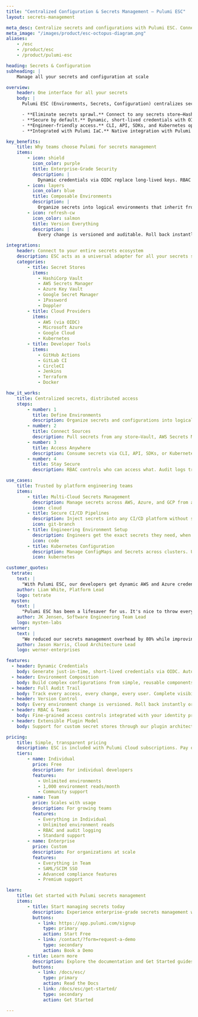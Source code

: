 ```yaml
---
title: "Centralized Configuration & Secrets Management – Pulumi ESC"
layout: secrets-management

meta_desc: Centralize secrets and configurations with Pulumi ESC. Connect any vault, eliminate secrets sprawl, secure every environment.
meta_image: "/images/product/esc-octopus-diagram.png"
aliases:
    - /esc
    - /product/esc
    - /product/pulumi-esc

heading: Secrets & Configuration
subheading: |
    Manage all your secrets and configuration at scale

overview:
    header: One interface for all your secrets
    body: |
      Pulumi ESC (Environments, Secrets, Configuration) centralizes secrets from every vault and cloud provider. No more juggling AWS Secrets Manager, HashiCorp Vault, and Azure Key Vault separately. Connect them all, manage them centrally, access them anywhere.

      - **Eliminate secrets sprawl.** Connect to any secrets store—HashiCorp Vault, AWS Secrets Manager, Azure Key Vault, 1Password, and more. One interface for all your secrets.
      - **Secure by default.** Dynamic, short-lived credentials with OIDC. Full RBAC, versioning, and audit logging. No more plaintext secrets anywhere.
      - **Engineer-friendly access.** CLI, API, SDKs, and Kubernetes operators. Access secrets from anywhere without compromising security.
      - **Integrated with Pulumi IaC.** Native integration with Pulumi infrastructure code, or use standalone with any application or workflow.

key_benefits:
    title: Why teams choose Pulumi for secrets management
    items:
        - icon: shield
          icon_color: purple
          title: Enterprise-Grade Security
          description: |
            Dynamic credentials via OIDC replace long-lived keys. RBAC for fine-grained access control, complete audit trails. SOC 2 Type II compliant.
        - icon: layers
          icon_color: blue
          title: Composable Environments
          description: |
            Organize secrets into logical environments that inherit from each other. Share common configurations while maintaining isolation where needed.
        - icon: refresh-cw
          icon_color: salmon
          title: Version Everything
          description: |
            Every change is versioned and auditable. Roll back instantly when needed. Know exactly who changed what and when.

integrations:
    header: Connect to your entire secrets ecosystem
    description: ESC acts as a universal adapter for all your secrets stores and platforms.
    categories:
        - title: Secret Stores
          items:
            - HashiCorp Vault
            - AWS Secrets Manager
            - Azure Key Vault
            - Google Secret Manager
            - 1Password
            - Doppler
        - title: Cloud Providers
          items:
            - AWS (via OIDC)
            - Microsoft Azure
            - Google Cloud
            - Kubernetes
        - title: Developer Tools
          items:
            - GitHub Actions
            - GitLab CI
            - CircleCI
            - Jenkins
            - Terraform
            - Docker

how_it_works:
    title: Centralized secrets, distributed access
    steps:
        - number: 1
          title: Define Environments
          description: Organize secrets and configurations into logical environments. Use composition to share common settings while maintaining separation where needed.
        - number: 2
          title: Connect Sources
          description: Pull secrets from any store—Vault, AWS Secrets Manager, Azure Key Vault, and more. ESC syncs and manages them centrally.
        - number: 3
          title: Access Anywhere
          description: Consume secrets via CLI, API, SDKs, or Kubernetes operators. Every platform, every language, every workflow supported.
        - number: 4
          title: Stay Secure
          description: RBAC controls who can access what. Audit logs track every action. Dynamic credentials expire automatically.

use_cases:
    title: Trusted by platform engineering teams
    items:
        - title: Multi-Cloud Secrets Management
          description: Manage secrets across AWS, Azure, and GCP from a single interface. Perfect for Pulumi IaC or any multi-cloud application.
          icon: cloud
        - title: Secure CI/CD Pipelines
          description: Inject secrets into any CI/CD platform without storing them in pipeline configuration. Dynamic credentials that expire after use.
          icon: git-branch
        - title: Engineering Environment Setup
          description: Engineers get the exact secrets they need, when they need them. No manual configuration or insecure credential sharing.
          icon: code
        - title: Kubernetes Configuration
          description: Manage ConfigMaps and Secrets across clusters. Use the ESC Kubernetes operator for seamless integration.
          icon: kubernetes

customer_quotes:
  tetrate:
    text: |
      "With Pulumi ESC, our developers get dynamic AWS and Azure credentials on-demand. Onboarding new developers is quick and secure, with no more manually filling in .env templates."
    author: Liam White, Platform Lead
    logo: tetrate
  mysten:
    text: |
      "Pulumi ESC has been a lifesaver for us. It's nice to throw everything behind an ESC environment and eliminate one-off granting IAM permissions and other issues related to static credentials."
    author: JK Jensen, Software Engineering Team Lead
    logo: mysten-labs
  werner:
    text: |
      "We reduced our secrets management overhead by 80% while improving security. ESC's dynamic credentials mean we never have long-lived secrets sitting around."
    author: Jason Harris, Cloud Architecture Lead
    logo: werner-enterprises

features:
  - header: Dynamic Credentials
    body: Generate just-in-time, short-lived credentials via OIDC. Automatically revoke access when leases expire.
  - header: Environment Composition
    body: Build complex configurations from simple, reusable components. Inherit common settings while overriding specific values.
  - header: Full Audit Trail
    body: Track every access, every change, every user. Complete visibility into who's using what secrets and when.
  - header: Version Control
    body: Every environment change is versioned. Roll back instantly or access previous configurations when needed.
  - header: RBAC & Teams
    body: Fine-grained access controls integrated with your identity provider. SAML/SCIM support for enterprise SSO.
  - header: Extensible Plugin Model
    body: Support for custom secret stores through our plugin architecture. Integrate with any system.

pricing:
    title: Simple, transparent pricing
    description: ESC is included with Pulumi Cloud subscriptions. Pay only for what you use.
    tiers:
        - name: Individual
          price: Free
          description: For individual developers
          features:
            - Unlimited environments
            - 1,000 environment reads/month
            - Community support
        - name: Team
          price: Scales with usage
          description: For growing teams
          features:
            - Everything in Individual
            - Unlimited environment reads
            - RBAC and audit logging
            - Standard support
        - name: Enterprise
          price: Custom
          description: For organizations at scale
          features:
            - Everything in Team
            - SAML/SCIM SSO
            - Advanced compliance features
            - Premium support

learn:
    title: Get started with Pulumi secrets management
    items:
        - title: Start managing secrets today
          description: Experience enterprise-grade secrets management with Pulumi Cloud's free tier.
          buttons:
            - link: https://app.pulumi.com/signup
              type: primary
              action: Start Free
            - link: /contact/?form=request-a-demo
              type: secondary
              action: Book a Demo
        - title: Learn more
          description: Explore the documentation and Get Started guides to implement ESC in your infrastructure.
          buttons:
            - link: /docs/esc/
              type: primary
              action: Read the Docs
            - link: /docs/esc/get-started/
              type: secondary
              action: Get Started

---
```

